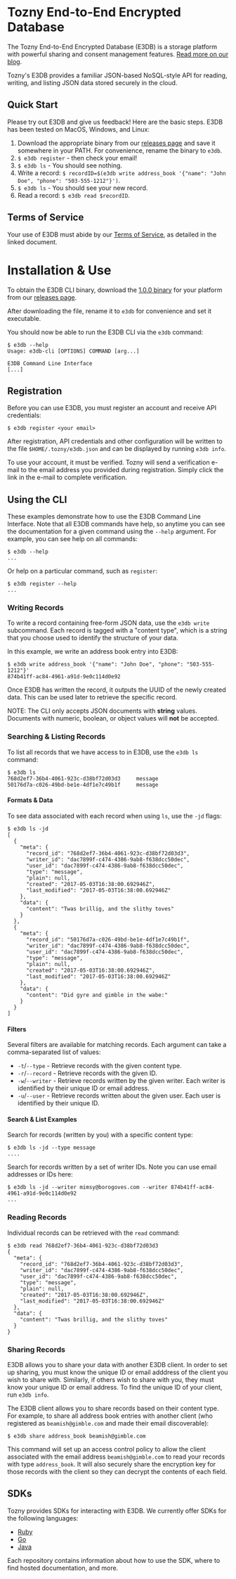 # Tozny End-to-End Encrypted Database

The Tozny End-to-End Encrypted Database (E3DB) is a storage platform
with powerful sharing and consent management features. [Read more on
our
blog](https://tozny.com/blog/announcing-project-e3db-the-end-to-end-encrypted-database/).

Tozny's E3DB provides a familiar JSON-based NoSQL-style API for
reading, writing, and listing JSON data stored securely in the cloud.

## Quick Start

Please try out E3DB and give us feedback! Here are the basic steps.
E3DB has been tested on MacOS, Windows, and Linux:

 1. Download the appropriate binary from our [releases page](https://github.com/tozny/e3db-cli/releases) and save it somewhere in your PATH. For convenience, rename the binary to `e3db`.
 1. `$ e3db register` - then check your email!
 1. `$ e3db ls` - You should see nothing.
 1. Write a record: `$ recordID=$(e3db write address_book '{"name": "John Doe", "phone": "503-555-1212"}')`.
 1. `$ e3db ls` - You should see your new record.
 1. Read a record: `$ e3db read $recordID`.

## Terms of Service

Your use of E3DB must abide by our [Terms of Service](terms.pdf), as detailed in
the linked document.

# Installation & Use

To obtain the E3DB CLI binary, download the
[1.0.0 binary](https://github.com/tozny/e3db-cli/releases/tag/1.0.0)
for your platform from our [releases
page](https://github.com/tozny/e3db-cli/releases).

After downloading the file, rename it to `e3db` for convenience and
set it executable.

You should now be able to run the E3DB CLI via the `e3db` command:

```
$ e3db --help
Usage: e3db-cli [OPTIONS] COMMAND [arg...]

E3DB Command Line Interface
[...]
```

## Registration

Before you can use E3DB, you must register an account and receive API
credentials:

```
$ e3db register <your email>
```

After registration, API credentials and other configuration will be
written to the file `$HOME/.tozny/e3db.json` and can be displayed by
running `e3db info`.

To use your account, it must be verified. Tozny will send a
verification e-mail to the email address you provided during
registration. Simply click the link in the e-mail to complete
verification.

## Using the CLI

These examples demonstrate how to use the E3DB Command Line
Interface. Note that all E3DB commands have help, so anytime you can see
the documentation for a given command using the `--help` argument. For
example, you can see help on all commands:

```
$ e3db --help
...
```

Or help on a particular command, such as `register`:

```
$ e3db register --help
...
```

### Writing Records

To write a record containing free-form JSON data, use the
`e3db write` subcommand. Each record is tagged with a "content
type", which is a string that you choose used to identify the
structure of your data.

In this example, we write an address book entry into E3DB:

```
$ e3db write address_book '{"name": "John Doe", "phone": "503-555-1212"}'
874b41ff-ac84-4961-a91d-9e0c114d0e92
```

Once E3DB has written the record, it outputs the UUID of the newly
created data. This can be used later to retrieve the specific record.

NOTE: The CLI only accepts JSON documents with **string** values. Documents
with numeric, boolean, or object values will **not** be accepted.

### Searching & Listing Records

To list all records that we have access to in E3DB, use the
`e3db ls` command:

```
$ e3db ls
768d2ef7-36b4-4061-923c-d38bf72d03d3     message
50176d7a-c026-49bd-be1e-4df1e7c49b1f     message
```

#### Formats & Data

To see data associated with each record when using `ls`, use the `-jd` flags:

```
$ e3db ls -jd
[
  {
    "meta": {
      "record_id": "768d2ef7-36b4-4061-923c-d38bf72d03d3",
      "writer_id": "dac7899f-c474-4386-9ab8-f638dcc50dec",
      "user_id": "dac7899f-c474-4386-9ab8-f638dcc50dec",
      "type": "message",
      "plain": null,
      "created": "2017-05-03T16:38:00.692946Z",
      "last_modified": "2017-05-03T16:38:00.692946Z"
    },
    "data": {
      "content": "Twas brillig, and the slithy toves"
    }
  },
  {
    "meta": {
      "record_id": "50176d7a-c026-49bd-be1e-4df1e7c49b1f",
      "writer_id": "dac7899f-c474-4386-9ab8-f638dcc50dec",
      "user_id": "dac7899f-c474-4386-9ab8-f638dcc50dec",
      "type": "message",
      "plain": null,
      "created": "2017-05-03T16:38:00.692946Z",
      "last_modified": "2017-05-03T16:38:00.692946Z"
    },
    "data": {
      "content": "Did gyre and gimble in the wabe:"
    }
  }
]
```

#### Filters

Several filters are available for matching records. Each argument can take a comma-separated list of values:

- `-t`/`--type` - Retrieve records with the given content type.
- `-r`/`--record` - Retrieve records with the given ID.
- `-w`/`--writer` - Retrieve records written by the given writer. Each writer is identified by their unique ID or email address.
- `-u`/`--user` - Retrieve records written about the given user. Each user is identified by their unique ID.

#### Search & List Examples

Search for records (written by you) with a specific content type:

```
$ e3db ls -jd --type message
....
```

Search for records written by a set of writer IDs. Note you can use email addresses or IDs here:

```
$ e3db ls -jd --writer mimsy@borogoves.com --writer 874b41ff-ac84-4961-a91d-9e0c114d0e92
...
```

### Reading Records

Individual records can be retrieved with the `read` command:

```
$ e3db read 768d2ef7-36b4-4061-923c-d38bf72d03d3
{
  "meta": {
    "record_id": "768d2ef7-36b4-4061-923c-d38bf72d03d3",
    "writer_id": "dac7899f-c474-4386-9ab8-f638dcc50dec",
    "user_id": "dac7899f-c474-4386-9ab8-f638dcc50dec",
    "type": "message",
    "plain": null,
    "created": "2017-05-03T16:38:00.692946Z",
    "last_modified": "2017-05-03T16:38:00.692946Z"
  },
  "data": {
    "content": "Twas brillig, and the slithy toves"
  }
}
```

### Sharing Records

E3DB allows you to share your data with another E3DB client. In order
to set up sharing, you must know the unique ID or email adddress of
the client you wish to share with. Similarly, if others wish to share
with you, they must know your unique ID or email address. To find the
unique ID of your client, run `e3db info`.

The E3DB client allows you to share records based on their content
type. For example, to share all address book entries with another
client (who registered as `beamish@gimble.com` and made their email
discoverable):

```
$ e3db share address_book beamish@gimble.com
```

This command will set up an access control policy to allow the
client associated with the email address `beamish@gimble.com`
to read your records with type `address_book`. It will also
securely share the encryption key for those records with the
client so they can decrypt the contents of each field.

## SDKs

Tozny provides SDKs for interacting with E3DB. We currently offer SDKs for the following languages:

- [Ruby](http://github.com/tozny/e3db-ruby)
- [Go](http://github.com/tozny/e3db-go)
- [Java](http://github.com/tozny/e3db-java)

Each repository contains information about how to use the SDK,
where to find hosted documentation, and more.